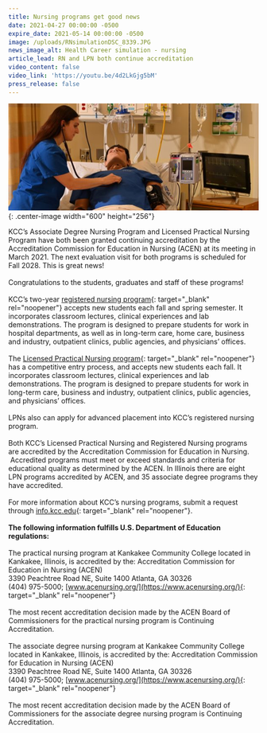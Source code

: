 ```yaml
---
title: Nursing programs get good news
date: 2021-04-27 00:00:00 -0500
expire_date: 2021-05-14 00:00:00 -0500
image: /uploads/RNsimulationDSC_8339.JPG
news_image_alt: Health Career simulation - nursing
article_lead: RN and LPN both continue accreditation
video_content: false
video_link: 'https://youtu.be/4d2LkGjg5bM'
press_release: false
---
```

![](/uploads/Silvey-Action-600x256-DSC_4440.jpg){: .center-image width="600" height="256"}

KCC’s Associate Degree Nursing Program and Licensed Practical Nursing Program have both been granted continuing accreditation by the Accreditation Commission for Education in Nursing (ACEN) at its meeting in March 2021. The next evaluation visit for both programs is scheduled for Fall 2028. This is great news\!<br><br>Congratulations to the students, graduates and staff of these programs\!<br><br>KCC’s two-year [registered nursing program](http://kcc.smartcatalogiq.com/en/2021-2022/Academic-Catalog/Programs-of-Study-by-Area/Health-Careers/Nursing-Registered-AAS){: target="_blank" rel="noopener"} accepts new students each fall and spring semester. It incorporates classroom lectures, clinical experiences and lab demonstrations. The program is designed to prepare students for work in hospital departments, as well as in long-term care, home care, business and industry, outpatient clinics, public agencies, and physicians’ offices.&nbsp;<br><br>The [Licensed Practical Nursing program](https://kcc.smartcatalogiq.com/2021-2022/Academic-Catalog/Programs-of-Study-by-Area/Health-Careers/Nursing-Practical-Advanced-Certificate){: target="_blank" rel="noopener"} has a competitive entry process, and accepts new students each fall. It incorporates classroom lectures, clinical experiences and lab demonstrations. The program is designed to prepare students for work in long-term care, business and industry, outpatient clinics, public agencies, and physicians’ offices.&nbsp;<br><br>LPNs also can apply for advanced placement into KCC’s registered nursing program.<br><br>Both KCC’s Licensed Practical Nursing and Registered Nursing programs are accredited by the Accreditation Commission for Education in Nursing. &nbsp;Accredited programs must meet or exceed standards and criteria for educational quality as determined by the ACEN. In Illinois there are eight LPN programs accredited by ACEN, and 35 associate degree programs they have accredited.<br><br>For more information about KCC’s nursing programs, submit a request through [info.kcc.edu](https://info.kcc.edu/){: target="_blank" rel="noopener"}.<br><br>**The following information fulfills U.S. Department of Education regulations:**<br><br>The practical nursing program at Kankakee Community College located in Kankakee, Illinois, is accredited by the: Accreditation Commission for Education in Nursing (ACEN)<br>3390 Peachtree Road NE, Suite 1400 Atlanta, GA 30326<br>(404) 975-5000; [www.acenursing.org/](https://www.acenursing.org/){: target="_blank" rel="noopener"}<br><br>The most recent accreditation decision made by the ACEN Board of Commissioners for the practical nursing program is Continuing Accreditation.<br><br>The associate degree nursing program at Kankakee Community College located in Kankakee, Illinois, is accredited by the: Accreditation Commission for Education in Nursing (ACEN)<br>3390 Peachtree Road NE, Suite 1400 Atlanta, GA 30326<br>(404) 975-5000; [www.acenursing.org/](https://www.acenursing.org/){: target="_blank" rel="noopener"}<br><br>The most recent accreditation decision made by the ACEN Board of Commissioners for the associate degree nursing program is Continuing Accreditation.

<br>&nbsp;
